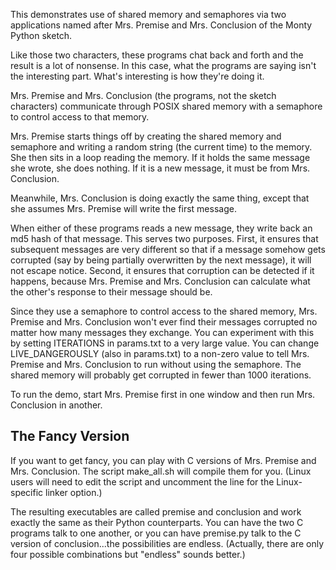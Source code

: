 This demonstrates use of shared memory and semaphores via two applications 
named after Mrs. Premise and Mrs. Conclusion of the Monty Python sketch. 

Like those two characters, these programs chat back and forth and the result 
is a lot of nonsense. In this case, what the programs are saying isn't the
interesting part. What's interesting is how they're doing it.

Mrs. Premise and Mrs. Conclusion (the programs, not the sketch characters)
communicate through POSIX shared memory with a semaphore to control access
to that memory.

Mrs. Premise starts things off by creating the shared memory and semaphore
and writing a random string (the current time) to the memory. She then sits
in a loop reading the memory. If it holds the same message she wrote, she
does nothing. If it is a new message, it must be from Mrs. Conclusion.

Meanwhile, Mrs. Conclusion is doing exactly the same thing, except that she
assumes Mrs. Premise will write the first message.

When either of these programs reads a new message, they write back an md5 
hash of that message. This serves two purposes. First, it ensures that
subsequent messages are very different so that if a message somehow gets
corrupted (say by being partially overwritten by the next message), it will
not escape notice. Second, it ensures that corruption can be detected if
it happens, because Mrs. Premise and Mrs. Conclusion can calculate what the
other's response to their message should be.

Since they use a semaphore to control access to the shared memory, Mrs. 
Premise and Mrs. Conclusion won't ever find their messages corrupted no
matter how many messages they exchange. You can experiment with this by
setting ITERATIONS in params.txt to a very large value. You can change 
LIVE_DANGEROUSLY (also in params.txt) to a non-zero value to tell Mrs. 
Premise and Mrs. Conclusion to run without using the semaphore. The shared
memory will probably get corrupted in fewer than 1000 iterations.

To run the demo, start Mrs. Premise first in one window and then run
Mrs. Conclusion in another. 

## The Fancy Version

If you want to get fancy, you can play with C versions of Mrs. Premise and 
Mrs. Conclusion. The script make_all.sh will compile them for you. (Linux
users will need to edit the script and uncomment the line for the 
Linux-specific linker option.) 

The resulting executables are called premise and conclusion and work exactly 
the same as their Python counterparts. You can have the two C programs talk 
to one another, or you can have premise.py talk to the C version of 
conclusion...the possibilities are endless. (Actually, there are only four 
possible combinations but "endless" sounds better.)
